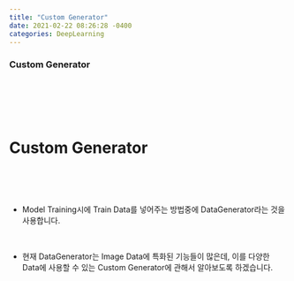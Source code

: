 ```yaml
---
title: "Custom Generator"
date: 2021-02-22 08:26:28 -0400
categories: DeepLearning
---
```

### Custom Generator

<br>
<br>
<br>
<br>

# Custom Generator
<br>
<br>
<br>

* Model Training시에 Train Data를 넣어주는 방법중에 DataGenerator라는 것을 사용합니다.
<br>

* 현재 DataGenerator는 Image Data에 특화된 기능들이 많은데, 이를 다양한 Data에 사용할 수 있는 Custom Generator에 관해서 알아보도록 하겠습니다.

